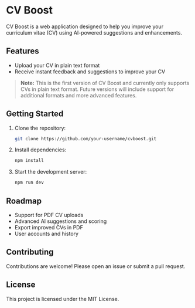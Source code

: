 # CV Boost

CV Boost is a web application designed to help you improve your curriculum vitae (CV) using AI-powered suggestions and enhancements.

## Features
- Upload your CV in plain text format
- Receive instant feedback and suggestions to improve your CV

> **Note:** This is the first version of CV Boost and currently only supports CVs in plain text format. Future versions will include support for additional formats and more advanced features.

## Getting Started

1. Clone the repository:
   ```bash
   git clone https://github.com/your-username/cvboost.git
   ```
2. Install dependencies:
   ```bash
   npm install
   ```
3. Start the development server:
   ```bash
   npm run dev
   ```

## Roadmap
- Support for PDF CV uploads
- Advanced AI suggestions and scoring
- Export improved CVs in PDF
- User accounts and history

## Contributing
Contributions are welcome! Please open an issue or submit a pull request.

## License
This project is licensed under the MIT License.
